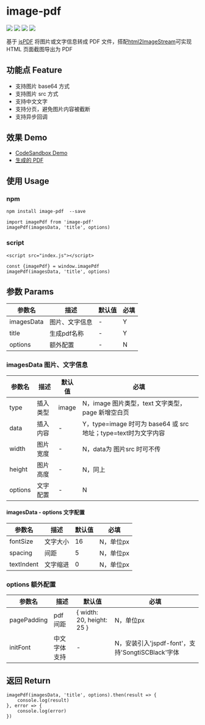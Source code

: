 # image-pdf

![](https://flat.badgen.net/npm/v/image-pdf)
![](https://flat.badgen.net/bundlephobia/minzip/image-pdf)
![](https://flat.badgen.net/npm/license/image-pdf)
![](https://flat.badgen.net/npm/dt/image-pdf)

基于 [jsPDF](https://github.com/parallax/jsPDF) 将图片或文字信息转成 PDF 文件，搭配[html2ImageStream](https://github.com/hollton/html2ImageStream)可实现 HTML 页面截图导出为 PDF

## 功能点 Feature
* 支持图片 base64 方式
* 支持图片 src 方式
* 支持中文文字
* 支持分页，避免图片内容被截断
* 支持异步回调

## 效果 Demo
* [CodeSandbox Demo](https://codesandbox.io/s/tm7so)
* [生成的 PDF](https://pan.baidu.com/s/17CJ2IBCLCSLdmnxcEud9Tg)

## 使用 Usage

### npm
```
npm install image-pdf  --save

import imagePdf from 'image-pdf'
imagePdf(imagesData, 'title', options)
```

### script
```
<script src="index.js"></script>

const {imagePdf} = window.imagePdf
imagePdf(imagesData, 'title', options)
```

## 参数 Params

| 参数名      | 描述           | 默认值 | 必填 |
| ---------- | --------        | ----- | --- |
| imagesData | 图片、文字信息  |   -   | Y |
| title      | 生成pdf名称    |   -    | Y |
| options    | 额外配置       |   -   | N |

### imagesData 图片、文字信息
| 参数名  | 描述      | 默认值 | 必填 |
| ------- | --------  | ----- | --- |
| type    | 插入类型  | image | N，image 图片类型，text 文字类型，page 新增空白页 |
| data    | 插入内容  |   -   | Y，type=image 时可为 base64 或 src 地址；type=text时为文字内容 |
| width   | 图片宽度  |   -   | N，data为 图片src 时可不传 |
| height  | 图片高度  |   -   | N，同上 |
| options | 文字配置  |   -   | N |

#### imagesData - options 文字配置
| 参数名      | 描述     | 默认值 | 必填     |
| ----------- | -------- | ----- | --------- |
| fontSize    | 文字大小 | 16    | N，单位px |
| spacing    | 间距     |   5   | N，单位px |
| textIndent | 文字缩进 |   0   | N，单位px |

### options 额外配置
| 参数名      | 描述         | 默认值                    | 必填 |
| ----------- | ------------ | ------------------------- | --- |
| pagePadding | pdf 间距     | { width: 20, height: 25 } | N，单位px |
| initFont    | 中文字体支持 |              -            | N，安装引入'jspdf-font'，支持'SongtiSCBlack'字体 |

## 返回 Return
```
imagePdf(imagesData, 'title', options).then(result => {
    console.log(result)
}, error => {
    console.log(error)
})
```
